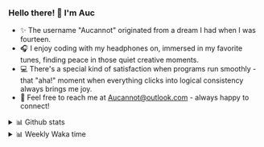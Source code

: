 ### Hello there! 👋 I'm Auc

- ✨ The username "Aucannot" originated from a dream I had when I was fourteen.  
- 🎧 I enjoy coding with my headphones on, immersed in my favorite tunes, finding peace in those quiet creative moments.  
- 💻 There's a special kind of satisfaction when programs run smoothly - that "aha!" moment when everything clicks into logical consistency always brings me joy.
- 📧 Feel free to reach me at [Aucannot@outlook.com](mailto:Aucannot@outlook.com) - always happy to connect!

<details>
  <summary>📊 Github stats</summary>
  <div align="center">
    <img height="180em" src="https://github-readme-stats-delta-three-96.vercel.app/api?username=Aucannot&theme=tokyonight&count_private=true&show_icons=true&include_all_commits=true&custom_title=GitHub_Stats"/>
    <img height="180em" src="https://github-readme-stats-delta-three-96.vercel.app/api/top-langs/?username=Aucannot&theme=tokyonight&layout=compact&hide=CMake,Makefile"/>
  </div>
</details>
<details>
  <summary>📊 Weekly Waka time</summary>
  
  <!--START_SECTION:waka-->

```txt
Python       8 hrs 29 mins   █████████████████░░░░░░░░   68.27 %
Jinja        1 hr 33 mins    ███░░░░░░░░░░░░░░░░░░░░░░   12.54 %
Bash         1 hr 6 mins     ██▒░░░░░░░░░░░░░░░░░░░░░░   08.91 %
Jinja2       25 mins         █░░░░░░░░░░░░░░░░░░░░░░░░   03.46 %
Markdown     25 mins         █░░░░░░░░░░░░░░░░░░░░░░░░   03.35 %
```

<!--END_SECTION:waka-->
</details>
